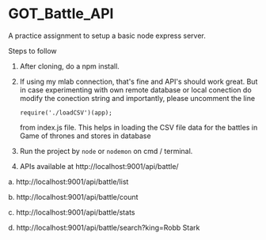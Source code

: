 # GOT_Battle_API
A practice assignment to setup a basic node express server.


Steps to follow
1. After cloning, do a npm install.
2. If using my mlab connection, that's fine and API's should work great.  But in case experimenting with own remote database or 
   local conection do modify the conection string and importantly, please uncomment the line 

       require('./loadCSV')(app); 
       
   from index.js file. This helps in loading the CSV file data for the battles in Game of thrones and stores in database
   
 3. Run the project by `node` or `nodemon` on cmd / terminal. 
   
4. APIs available at http://localhost:9001/api/battle/

  a. http://localhost:9001/api/battle/list
  
  b. http://localhost:9001/api/battle/count
  
  c. http://localhost:9001/api/battle/stats
  
  d. http://localhost:9001/api/battle/search?king=Robb Stark
